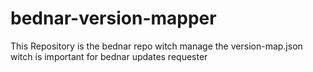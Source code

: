 # bednar-version-mapper
This Repository is the bednar repo witch manage the version-map.json witch is important for bednar updates requester
